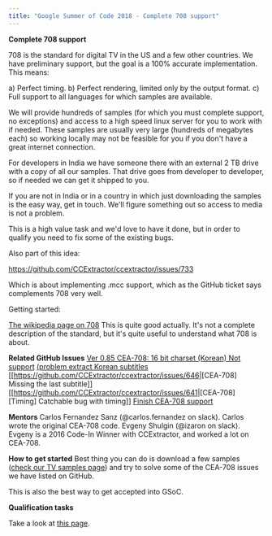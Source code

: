 ```yaml
---
title: "Google Summer of Code 2018 - Complete 708 support"
---
```


 **Complete 708 support**

708 is the standard for digital TV in the US and a few other countries.
We have preliminary support, but the goal is a 100% accurate
implementation. This means:

a) Perfect timing. 
b) Perfect rendering, limited only by the output
format. 
c) Full support to all languages for which samples are
available.

We will provide hundreds of samples (for which you must complete
support, no exceptions) and access to a high speed linux server for you
to work with if needed. These samples are usually very large (hundreds
of megabytes each) so working locally may not be feasible for you if you
don't have a great internet connection.

For developers in India we have someone there with an external 2 TB
drive with a copy of all our samples. That drive goes from developer to
developer, so if needed we can get it shipped to you.

If you are not in India or in a country in which just downloading the
samples is the easy way, get in touch. We'll figure something out so
access to media is not a problem.

This is a high value task and we'd love to have it done, but in order
to qualify you need to fix some of the existing bugs.

Also part of this idea:

<https://github.com/CCExtractor/ccextractor/issues/733>

Which is about implementing .mcc support, which as the GitHub ticket
says complements 708 very well.

Getting started:

[The wikipedia page on
708](https://en.wikipedia.org/wiki/CEA-708) This is quite
good actually. It's not a complete description of the standard, but
it's quite useful to understand what 708 is about.

**Related GitHub Issues** [Ver 0.85 CEA-708: 16 bit
charset (Korean) Not
support](https://github.com/CCExtractor/ccextractor/issues/690)
[(problem extract Korean
subtitles](https://github.com/CCExtractor/ccextractor/issues/677)
[[<https://github.com/CCExtractor/ccextractor/issues/646>|[CEA-708]
Missing the last subtitle]]
[[<https://github.com/CCExtractor/ccextractor/issues/641>|[CEA-708]
[Timing] Catchable bug with timing]] [Finish CEA-708
support](https://github.com/CCExtractor/ccextractor/issues/3)

**Mentors** Carlos Fernandez Sanz (@carlos.fernandez on
slack). Carlos wrote the original CEA-708 code. Evgeny Shulgin
(@izaron on slack). Evgeny is a 2016 Code-In Winner with CCExtractor,
and worked a lot on CEA-708.

**How to get started** Best thing you can do is download
a few samples ([check our TV samples
page](/public/general/tvsamples)) and try to solve some of the
CEA-708 issues we have listed on GitHub.

This is also the best way to get accepted into GSoC.

 **Qualification tasks**

Take a look at [this
page](/public/gsoc/takehome).
